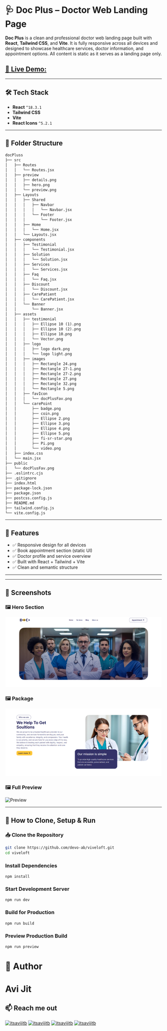 # 🩺 Doc Plus – Doctor Web Landing Page

**Doc Plus** is a clean and professional doctor web landing page built with **React**, **Tailwind CSS**, and **Vite**. It is fully responsive across all devices and designed to showcase healthcare services, doctor information, and appointment options. All content is static as it serves as a landing page only.

## [🚀 Live Demo:](https://doc-pluss.vercel.app/)

---

## 🛠️ Tech Stack

- **React** `^18.3.1`
- **Tailwind CSS**
- **Vite**
- **React Icons** `^5.2.1`

---

## 📁 Folder Structure

```
docPluss
├── src
│   ├── Routes
│   │   └── Routes.jsx
│   ├── preview
│   │   ├── details.png
│   │   ├── hero.png
│   │   └── preview.png
│   ├── Layouts
│   │   ├── Shared
│   │   │   ├── Navbar
│   │   │   │   └── Navbar.jsx
│   │   │   └── Footer
│   │   │       └── Footer.jsx
│   │   ├── Home
│   │   │   └── Home.jsx
│   │   └── Layouts.jsx
│   ├── components
│   │   ├── Testimonial
│   │   │   └── Testimonial.jsx
│   │   ├── Solution
│   │   │   └── Solution.jsx
│   │   ├── Services
│   │   │   └── Services.jsx
│   │   ├── Faq
│   │   │   └── Faq.jsx
│   │   ├── Discount
│   │   │   └── Discount.jsx
│   │   ├── CarePatient
│   │   │   └── CarePatient.jsx
│   │   └── Banner
│   │       └── Banner.jsx
│   ├── assets
│   │   ├── testimonial
│   │   │   ├── Ellipse 10 (1).png
│   │   │   ├── Ellipse 10 (2).png
│   │   │   ├── Ellipse 10.png
│   │   │   └── Vector.png
│   │   ├── logo
│   │   │   ├── logo dark.png
│   │   │   └── logo light.png
│   │   ├── images
│   │   │   ├── Rectangle 24.png
│   │   │   ├── Rectangle 27-1.png
│   │   │   ├── Rectangle 27-2.png
│   │   │   ├── Rectangle 27.png
│   │   │   ├── Rectangle 32.png
│   │   │   └── Rectangle 5.png
│   │   ├── favIcon
│   │   │   └── docPlusFav.png
│   │   └── carePoint
│   │       ├── badge.png
│   │       ├── coin.png
│   │       ├── Ellipse 2.png
│   │       ├── Ellipse 3.png
│   │       ├── Ellipse 4.png
│   │       ├── Ellipse 5.png
│   │       ├── fi-sr-star.png
│   │       ├── Pi.png
│   │       └── video.png
│   ├── index.css
│   └── main.jsx
├── public
│   └── docPlusFav.png
├── .eslintrc.cjs
├── .gitignore
├── index.html
├── package-lock.json
├── package.json
├── postcss.config.js
├── README.md
├── tailwind.config.js
└── vite.config.js
```

---

## 👥 Features

- ✅ Responsive design for all devices
- ✅ Book appointment section (static UI)
- ✅ Doctor profile and service overview
- ✅ Built with React + Tailwind + Vite
- ✅ Clean and semantic structure

---

---

## 📸 Screenshots

### 🖼️ Hero Section

![Hero](./src/preview/hero.png)

### 🖼️ Package

![Products](./src/preview/details.png)

### 🖼️ Full Preview

![Preview](./src/preview/preview.png)

---

## 👥 How to Clone, Setup & Run

### 📥 Clone the Repository

```bash
git clone https://github.com/devo-ab/viveloft.git
cd viveloft
```

### Install Dependencies

```
npm install
```

### Start Development Server

```
npm run dev
```

### Build for Production

```
npm run build
```

### Preview Production Build

```
npm run preview
```

# 👤 Author

# Avi Jit

## :mailbox: Reach me out

<p align="left">
<a href="https://linkedin.com/in/itsavijitb" target="blank"><img align="center" src="https://raw.githubusercontent.com/rahuldkjain/github-profile-readme-generator/master/src/images/icons/Social/linked-in-alt.svg" alt="itsavijitb" height="30" width="40" /></a>
<a href="https://twitter.com/itsavijitb" target="blank"><img align="center" src="https://raw.githubusercontent.com/rahuldkjain/github-profile-readme-generator/master/src/images/icons/Social/twitter.svg" alt="itsavijitb" height="30" width="40" /></a>
<a href="https://facebook.com/itsavijitb" target="blank"><img align="center" src="https://raw.githubusercontent.com/rahuldkjain/github-profile-readme-generator/master/src/images/icons/Social/facebook.svg" alt="itsavijitb" height="30" width="40" /></a>
<a href="https://instagram.com/itsavijitb" target="blank"><img align="center" src="https://raw.githubusercontent.com/rahuldkjain/github-profile-readme-generator/master/src/images/icons/Social/instagram.svg" alt="itsavijitb" height="30" width="40" /></a>
</p>
